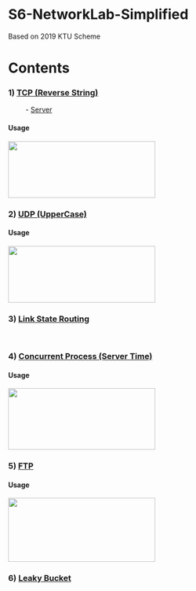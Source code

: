 # S6-NetworkLab-Simplified
Based on 2019 KTU Scheme

# Contents

### 1) [TCP (Reverse String)](/1.%20TCP%20(Reverse%20String))
&nbsp;&nbsp;&nbsp;&nbsp;&nbsp;&nbsp;&nbsp;&nbsp; - [Server](/1.%20TCP%20(Reverse%20String)/TCPServer.c)
#### Usage
<img src="https://github.com/ShunKaidou/S6-NetworkLab-Simplified/assets/81925773/9b771d2d-b8ee-4b25-af1f-210426c1666d" width="300" height="115">

### 2) [UDP (UpperCase)](/2.%20UDP%20(UpperCase))
#### Usage
<img src="https://github.com/ShunKaidou/S6-NetworkLab-Simplified/assets/81925773/531d9901-ca2f-4490-b0b5-69b491b60b0c" width="300" height="115">



### 3) [Link State Routing](/3.%20Link%20State%20Routing/LinkState.c)
<br>


### 4) [Concurrent Process (Server Time)](/4.%20Concurrent%20Process%20(Server%20Time))
#### Usage
<img src="https://github.com/ShunKaidou/S6-NetworkLab-Simplified/assets/81925773/90b319cc-f01c-4b44-8007-0c014aca5022" width="300" height="125">

### 5) [FTP](/5.%20FTP)
#### Usage
<img src="https://github.com/ShunKaidou/S6-NetworkLab-Simplified/assets/81925773/6aaf2431-1e32-40d1-98a1-89744014a1fc" width="300" height="130">

### 6) [Leaky Bucket](/6.%20Leaky%20Bucket/Leaky%20Bucket.c)
